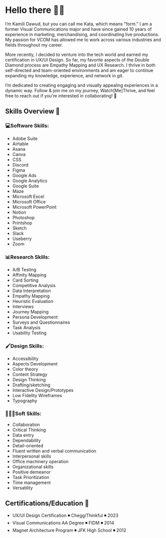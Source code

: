 # Hello there 👋🏾
I’m Kamili Dawud, but you can call me Kata, which means "form." I am a former Visual Communications major and have since gained 10 years of experience in marketing, merchandising, and coordinating live productions. My passion for VCOM has allowed me to work across various industries and fields throughout my career.

More recently, I decided to venture into the tech world and earned my certification in UX/UI Design. So far, my favorite aspects of the Double Diamond process are Empathy Mapping and UX Research. I thrive in both self-directed and team-oriented environments and am eager to continue expanding my knowledge, experience, and network in git.

I’m dedicated to creating engaging and visually appealing experiences in a dynamic way. Follow & join me on my journey, Watch[Me]Thrive, and feel free to reach out if you’re interested in collaborating! 🌱

## Skills Overview 💼
### 💻Software Skills: 
- Adobe Suite
- Airtable
- Asana
- Canva
- CSS
- Discord
- Figma
- Google Ads
- Google Analytics
- Google Suite
- Maze
- Microsoft Excel
- Microsoft Office
- Microsoft PowerPoint
- Notion
- Photoshop
- Printshop
- Sketch
- Slack
- Useberry
- Zoom
### 📊Research Skills: 
- A/B Testing
- Affinity Mapping
- Card Sorting
- Competitive Analysis
- Data Interpretation
- Empathy Mapping
- Heuristic Evaluation
- Interviews
- Journey Mapping
- Persona Development
- Surveys and Questionnaires
- Task Analysis
- Usability Testing
### 🖌️Design Skills: 
- Accessibility
- Aspects Development
- Color theory
- Content Strategy
- Design Thinking
- Drafting/sketching
- Interactive Design/Prototypes
- Low Fidelity Wireframes
- Typography
### 👩🏾‍💼Soft Skills:
- Collaboration
- Critical Thinking
- Data entry
- Dependability
- Detail-oriented
- Fluent written and verbal communication
- Interpersonal skills
- Office machinery operation
- Organizational skills
- Positive demeanor
- Task Prioritization
- Time management
- Versatility
## Certifications/Education 📃
- UX/UI Design Certification ◾ Chegg/Thinkful ◾ 2023
- Visual Communications AA Degree ◾ FIDM ◾ 2014
- Magnet Architecture Program ◾ JFK High School ◾ 2012
